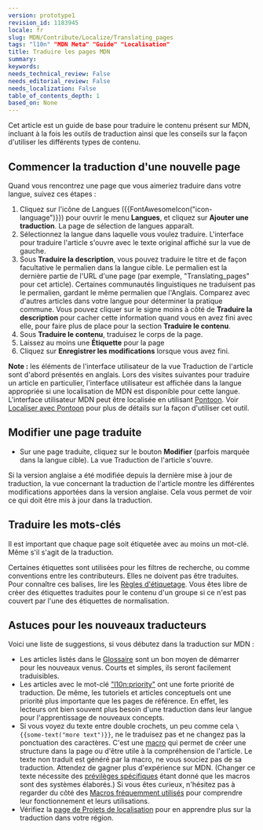 ```yaml
---
version: prototype1
revision_id: 1183945
locale: fr
slug: MDN/Contribute/Localize/Translating_pages
tags: "l10n" "MDN Meta" "Guide" "Localisation"
title: Traduire les pages MDN
summary: 
keywords: 
needs_technical_review: False
needs_editorial_review: False
needs_localization: False
table_of_contents_depth: 1
based_on: None
---
```

<p>Cet article est un guide de base pour traduire le contenu présent sur MDN, incluant à la fois les outils de traduction ainsi que les conseils sur la façon d'utiliser les différents types de contenu.</p>

<h2 id="Commencer_la_traduction_d'une_nouvelle_page">Commencer la traduction d'une nouvelle page</h2>

<p>Quand vous rencontrez une page que vous aimeriez traduire dans votre langue, suivez ces étapes :</p>

<ol>
 <li>Cliquez sur l'icône de Langues ({{FontAwesomeIcon("icon-language")}}) pour ouvrir le menu <strong>Langues</strong>, et cliquez sur <strong>Ajouter une traduction</strong>. La page de sélection de langues apparaît.</li>
 <li>Sélectionnez la langue dans laquelle vous voulez traduire. L'interface pour traduire l'article s'ouvre avec le texte original affiché sur la vue de gauche.</li>
 <li>Sous <strong>Traduire la description</strong>, vous pouvez traduire le titre et de façon facultative le permalien dans la langue cible. Le permalien est la dernière partie de l'URL d'une page (par exemple, "Translating_pages" pour cet article). Certaines communautés linguistiques ne traduisent pas le permalien, gardant le même permalien que l'Anglais. Comparez avec d'autres articles dans votre langue pour déterminer la pratique commune. Vous pouvez cliquer sur le signe moins à côté de <strong>Traduire la description</strong> pour cacher cette information quand vous en avez fini avec elle, pour faire plus de place pour la section <strong>Traduire le contenu</strong>.</li>
 <li>Sous <strong>Traduire le contenu</strong>, traduisez le corps de la page.</li>
 <li>Laissez au moins une <strong>Étiquette</strong> pour la page</li>
 <li>Cliquez sur <strong>Enregistrer les modifications</strong> lorsque vous avez fini.</li>
</ol>

<div class="note"><strong>Note :</strong> les éléments de l'interface utilisateur de la vue Traduction de l'article sont d'abord présentés en anglais. Lors des visites suivantes pour traduire un article en particulier, l'interface utilisateur est affichée dans la langue appropriée si une localisation de MDN est disponible pour cette langue. L'interface utilisateur MDN peut être localisée en utilisant <a href="https://pontoon.mozilla.org/projects/mdn/">Pontoon</a>. Voir <a href="/fr/docs/Mozilla/Localization/Localiser_avec_Pontoon" title="/fr/docs/Mozilla/Localization/Localizing_with_Verbatim">Localiser avec Pontoon</a> pour plus de détails sur la façon d'utiliser cet outil.</div>

<h2 id="Modifier_une_page_traduite">Modifier une page traduite</h2>

<ul>
 <li>Sur une page traduite, cliquez sur le bouton <strong>Modifier</strong> (parfois marquée dans la langue cible). La vue Traduction de l'article s'ouvre.</li>
</ul>

<p>Si la version anglaise a été modifiée depuis la dernière mise à jour de traduction, la vue concernant la traduction de l'article montre les différentes modifications apportées dans la version anglaise. Cela vous permet de voir ce qui doit être mis à jour dans la traduction.</p>

<h2 id="Traduire_les_mots-clés">Traduire les mots-clés</h2>

<p>Il est important que chaque page soit étiquetée avec au moins un mot-clé. Même s'il s'agit de la traduction.</p>

<p>Certaines étiquettes sont utilisées pour les filtres de recherche, ou comme conventions entre les contributeurs. Elles ne doivent pas être traduites. Pour connaître ces balises, lire les <a href="/en-US/docs/Project:MDN/Contributing/Tagging_standards">Règles d'étiquetage</a>. Vous êtes libre de créer des étiquettes traduites pour le contenu d'un groupe si ce n'est pas couvert par l'une des étiquettes de normalisation.</p>

<h2 id="Astuces_pour_les_nouveaux_traducteurs">Astuces pour les nouveaux traducteurs</h2>

<p>Voici une liste de suggestions, si vous débutez dans la traduction sur MDN :</p>

<ul>
 <li>Les articles listés dans le <a href="https://developer.mozilla.org/fr/docs/Glossaire">Glossaire</a> sont un bon moyen de démarrer pour les nouveaux venus. Courts et simples, ils seront facilement traduisibles.</li>
 <li>Les articles avec le mot-clé <a href="https://developer.mozilla.org/en-US/docs/tag/l10n%3Apriority">"l10n:priority"</a> ont une forte priorité de traduction. De même, les tutoriels et articles conceptuels ont une priorité plus importante que les pages de référence. En effet, les lecteurs ont bien souvent plus besoin d'une traduction dans leur langue pour l'apprentissage de nouveaux concepts.</li>
 <li>Si vous voyez du texte entre double crochets, un peu comme cela <code>\{{some-text("more text")}}</code>, ne le traduisez pas et ne changez pas la ponctuation des caractères. C'est une <a href="/fr/docs/MDN/Contribute/Structures/Macros">macro</a> qui permet de créer une structure dans la page ou d'être utile à la compréhension de l'article. Le texte non traduit est généré par la macro, ne vous souciez pas de sa traduction. Attendez de gagner plus d'expérience sur MDN. (Changer ce texte nécessite des <a href="https://developer.mozilla.org/en-US/docs/MDN/Contribute/Tools/Template_editing">prévilèges spécifiques</a> étant donné que les macros sont des systèmes élaborés.) Si vous êtes curieux, n'hésitez pas à regarder du côté des <a href="/fr/docs/MDN/Contribute/Structures/Macros/Commonly-used_macros">Macros fréquemment utilisés</a> pour comprendre leur fonctionnement et leurs utilisations.</li>
 <li>Vérifiez la <a href="/fr/docs/Project:Projets_de_localisation">page de Projets de localisation</a> pour en apprendre plus sur la traduction dans votre région.</li>
</ul>

